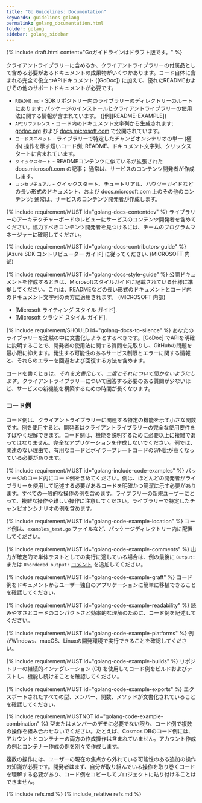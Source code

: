 ```yaml
---
title: "Go Guidelines: Documentation"
keywords: guidelines golang
permalink: golang_documentation.html
folder: golang
sidebar: golang_sidebar
---
```


{% include draft.html content="Goガイドラインはドラフト版です。" %}

クライアントライブラリーに含めるか、クライアントライブラリーの付属品として含める必要があるドキュメントの成果物がいくつかあります。コード自体に含まれる完全で役立つAPIドキュメント ([GoDoc]) に加えて、優れたREADMEおよびその他のサポートドキュメントが必要です。

* `README.md` - SDKリポジトリー内のライブラリーのディレクトリーのルートにあります; パッケージのインストールとクライアントライブラリーの使用法に関する情報が含まれています。 ([例][README-EXAMPLE])
* `APIリファレンス` - コード内のドキュメント文字列から生成されます; [godoc.org](https://godoc.org) および [docs.microsoft.com](https://docs.microsoft.com) で公開されています。
* `コードスニペット` - ライブラリーで特定したチャンピオンシナリオの単一 (極小) 操作を示す短いコード例; README、ドキュメント文字列、クリックスタートに含まれています。
* `クイックスタート` - READMEコンテンツに似ているが拡張された docs.microsoft.com の記事； 通常は、サービスのコンテンツ開発者が作成します。
* `コンセプチュアル` - クイックスタート、チュートリアル、ハウツーガイドなどの長い形式のドキュメント、および docs.microsoft.com 上のその他のコンテンツ; 通常は、サービスのコンテンツ開発者が作成します。

{% include requirement/MUST id="golang-docs-contentdev" %} ライブラリーのアーキテクチャーボードのレビューにサービスのコンテンツ開発者を含めてください。協力すべきコンテンツ開発者を見つけるには、チームのプログラムマネージャーに確認してください。

{% include requirement/MUST id="golang-docs-contributors-guide" %} [Azure SDK コントリビューター ガイド] に従ってください. (MICROSOFT 内部)

{% include requirement/MUST id="golang-docs-style-guide" %} 公開ドキュメントを作成するときは、Microsoftスタイルガイドに記載されている仕様に準拠してください。これは、READMEなどの長い形式のドキュメントとコード内のドキュメント文字列の両方に適用されます。 (MICROSOFT 内部)

* [Microsoft ライティング スタイル ガイド].
* [Microsoft クラウド スタイル ガイド].

{% include requirement/SHOULD id="golang-docs-to-silence" %} あなたのライブラリーを沈黙の中に文書化しようとするべきです。[GoDoc] でAPIを明確に説明することで、開発者の使用法に関する質問を先取りし、GitHubの問題を最小限に抑えます。発生する可能性のあるサービス制限とエラーに関する情報と、それらのエラーを回避および回復する方法を含めます。

コードを書くときは、*それを文書化して、二度とそれについて聞かないようにします*。クライアントライブラリーについて回答する必要のある質問が少ないほど、サービスの新機能を構築するための時間が長くなります。

### コード例

コード例は、クライアントライブラリーに関連する特定の機能を示す小さな関数です。例を使用すると、開発者はクライアントライブラリーの完全な使用要件をすばやく理解できます。コード例は、機能を説明するために必要以上に複雑であってはなりません。完全なアプリケーションを作成しないでください。例では、関連のない理由で、有用なコードとボイラープレートコードのS/N比が高くなっている必要があります。

{% include requirement/MUST id="golang-include-code-examples" %} パッケージのコード内にコード例を含めてください。例は、ほとんどの開発者がライブラリーを使用して記述する必要があるコードを明確かつ簡潔に示す必要があります。すべての一般的な操作の例を含めます。ライブラリーの新規ユーザーにとって、複雑な操作や難しい操作に注意してください。ライブラリーで特定したチャンピオンシナリオの例を含めます。

{% include requirement/MUST id="golang-code-example-location" %} コード例は、`examples_test.go` ファイルなど、パッケージディレクトリー内に配置してください。

{% include requirement/MUST id="golang-code-example-comments" %} 出力が確定的で単体テストとしての実行に適している場合は、例の最後に `Output:` または `Unordered output:` [コメント](https://golang.org/pkg/testing/#hdr-Examples) を追加してください。

{% include requirement/MUST id="golang-code-example-graft" %} コード例をドキュメントからユーザー独自のアプリケーションに簡単に移植できることを確認してください。

{% include requirement/MUST id="golang-code-example-readability" %} 読みやすさとコードのコンパクトさと効率的な理解のために、コード例を記述してください。

{% include requirement/MUST id="golang-code-example-platforms" %} 例がWindows、macOS、Linuxの開発環境で実行できることを確認してください。

{% include requirement/MUST id="golang-code-example-builds" %} リポジトリーの継続的インテグレーション (CI) を使用してコード例をビルドおよびテストし、機能し続けることを確認してください。

{% include requirement/MUST id="golang-code-example-exports" %} エクスポートされたすべての型、メンバー、関数、メソッドが文書化されていることを確認してください。

{% include requirement/MUSTNOT id="golang-code-example-combination" %} 型またはメンバーのデモに必要でない限り、コード例で複数の操作を組み合わせないでください。たとえば、Cosmos DBのコード例には、アカウントとコンテナーの両方の作成操作は含まれていません。アカウント作成の例とコンテナー作成の例を別々で作成します。

複数の操作には、ユーザーの現在の焦点から外れている可能性のある追加の操作の知識が必要です。開発者はまず、自分が取り組んでいる操作を取り巻くコードを理解する必要があり、コード例をコピーしてプロジェクトに貼り付けることはできません。

{% include refs.md %}
{% include_relative refs.md %}
